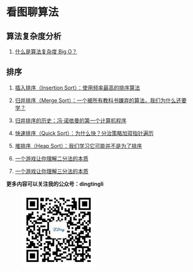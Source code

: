 # 看图聊算法

## 算法复杂度分析 

1. [什么是算法复杂度 Big O？](./bigo.md)

## 排序

1. [插入排序（Insertion Sort）：使用频率最高的排序算法](./Sort/insertionsort.md)

2. [归并排序（Merge Sort）：一个被所有教科书嫌弃的算法，我们为什么还要学？](./Sort/mergesort.md)

3. [归并排序的历史：冯·诺依曼的第一个计算机程序](./Sort/mergesort%20history.md)

4. [快速排序（Quick Sort）：为什么快？分治策略加双指针遍历](./Sort/quicksort.md)

5. [堆排序（Heap Sort）：我们学习它可能并不是为了排序](./Sort/heapsort.md)

6. [一个游戏让你理解二分法的本质](./Sort/guessgame.md)

7. [一个游戏让你理解三分法的本质](./Sort/weightingproblem.md)

**更多内容可以关注我的公众号：dingtingli**

<figure>
    <img src="doc/illustrations/mpweixin.jpg" width="200" align="center">
</figure>